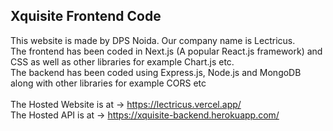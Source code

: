 ## Xquisite Frontend Code

This website is made by DPS Noida. Our company name is Lectricus. 
<br> The frontend has been coded in Next.js (A popular React.js framework) and CSS as well as other libraries for example Chart.js etc.
<br> The backend has been coded using Express.js, Node.js and MongoDB along with other libraries for example CORS etc
<br>
<br>
The Hosted Website is at -> https://lectricus.vercel.app/
<br>The Hosted API is at -> https://xquisite-backend.herokuapp.com/
